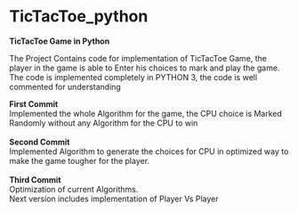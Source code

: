 # TicTacToe_python
<b>TicTacToe Game in Python</b>

The Project Contains code for implementation of TicTacToe Game, the player in the game is able to Enter his choices to mark and play the game.<br>
The code is implemented completely in PYTHON 3, the code is well commented for understanding<br>

<b>First Commit</b><br>
Implemented the whole Algorithm for the game, the CPU choice is Marked Randomly without any Algorithm for the CPU to win<br><br>
<b>Second Commit</b><br>
Implemented Algorithm to generate the choices for CPU in optimized way to make the game tougher for the player.<br> 
<br>
<b>Third Commit</b><br>
Optimization of current Algorithms.
<br>
Next version includes implementation of Player Vs Player
